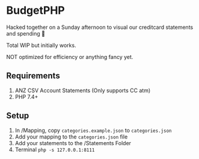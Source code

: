 # BudgetPHP

Hacked together on a Sunday afternoon to visual our creditcard statements and spending 😬

Total WIP but initially works.

NOT optimized for efficiency or anything fancy yet. 

## Requirements
1. ANZ CSV Account Statements (Only supports CC atm)
2. PHP 7.4+

## Setup
1. In /Mapping, copy `categories.example.json` to `categories.json`
2. Add your mapping to the `categories.json` file
3. Add your statements to the /Statements Folder
4. Terminal `php -s 127.0.0.1:8111`
